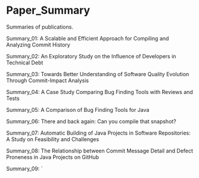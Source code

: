 # Paper_Summary
Summaries of publications.

Summary_01: A Scalable and Efficient Approach for Compiling and Analyzing Commit History

Summary_02: An Exploratory Study on the Influence of Developers in Technical Debt

Summary_03: Towards Better Understanding of Software Quality Evolution Through Commit-Impact Analysis

Summary_04: A Case Study Comparing Bug Finding Tools with Reviews and Tests

Summary_05: A Comparison of Bug Finding Tools for Java

Summary_06: There and back again: Can you compile that snapshot?

Summary_07: Automatic Building of Java Projects in Software Repositories: A Study on Feasibility and Challenges

Summary_08: The Relationship between Commit Message Detail and Defect Proneness in Java Projects on GitHub

Summary_09: `

